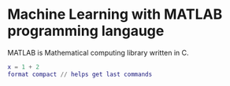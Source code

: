 # Machine Learning with MATLAB programming langauge

MATLAB is Mathematical computing library written in C.

```matlab
x = 1 + 2
format compact // helps get last commands
```
